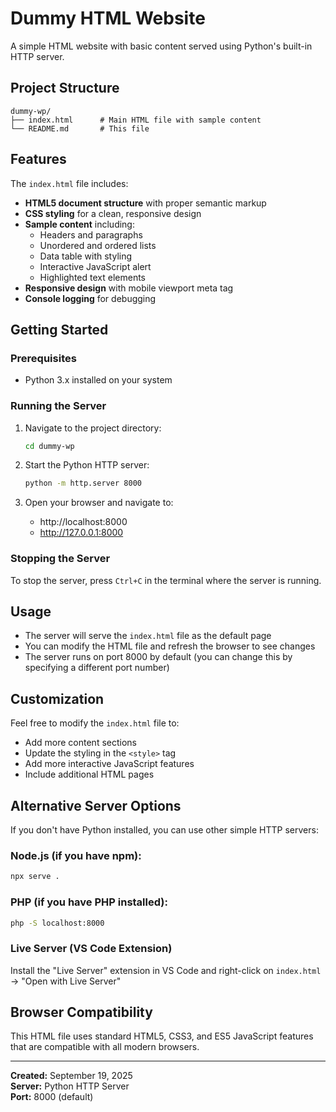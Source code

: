 # Dummy HTML Website

A simple HTML website with basic content served using Python's built-in HTTP server.

## Project Structure

```
dummy-wp/
├── index.html      # Main HTML file with sample content
└── README.md       # This file
```

## Features

The `index.html` file includes:
- **HTML5 document structure** with proper semantic markup
- **CSS styling** for a clean, responsive design
- **Sample content** including:
  - Headers and paragraphs
  - Unordered and ordered lists
  - Data table with styling
  - Interactive JavaScript alert
  - Highlighted text elements
- **Responsive design** with mobile viewport meta tag
- **Console logging** for debugging

## Getting Started

### Prerequisites
- Python 3.x installed on your system

### Running the Server

1. Navigate to the project directory:
   ```bash
   cd dummy-wp
   ```

2. Start the Python HTTP server:
   ```bash
   python -m http.server 8000
   ```

3. Open your browser and navigate to:
   - http://localhost:8000
   - http://127.0.0.1:8000

### Stopping the Server

To stop the server, press `Ctrl+C` in the terminal where the server is running.

## Usage

- The server will serve the `index.html` file as the default page
- You can modify the HTML file and refresh the browser to see changes
- The server runs on port 8000 by default (you can change this by specifying a different port number)

## Customization

Feel free to modify the `index.html` file to:
- Add more content sections
- Update the styling in the `<style>` tag
- Add more interactive JavaScript features
- Include additional HTML pages

## Alternative Server Options

If you don't have Python installed, you can use other simple HTTP servers:

### Node.js (if you have npm):
```bash
npx serve .
```

### PHP (if you have PHP installed):
```bash
php -S localhost:8000
```

### Live Server (VS Code Extension)
Install the "Live Server" extension in VS Code and right-click on `index.html` → "Open with Live Server"

## Browser Compatibility

This HTML file uses standard HTML5, CSS3, and ES5 JavaScript features that are compatible with all modern browsers.

---

**Created:** September 19, 2025  
**Server:** Python HTTP Server  
**Port:** 8000 (default)